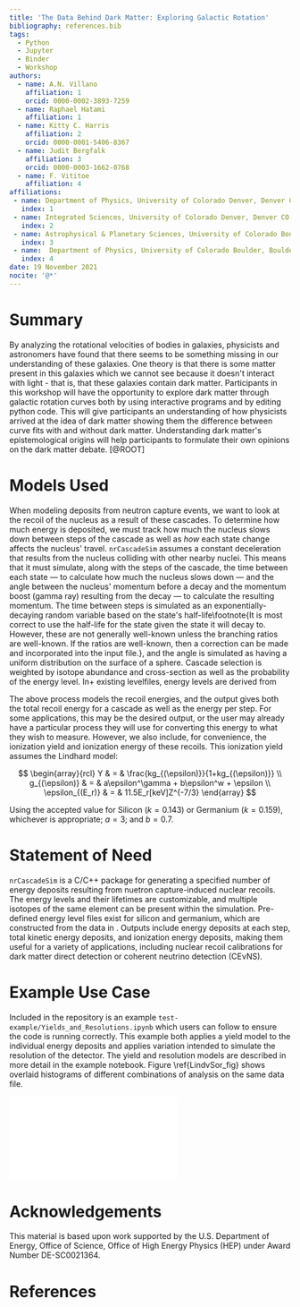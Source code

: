 ```yaml
---
title: 'The Data Behind Dark Matter: Exploring Galactic Rotation' 
bibliography: references.bib
tags:
  - Python
  - Jupyter 
  - Binder
  - Workshop 
authors:
  - name: A.N. Villano
    affiliation: 1
    orcid: 0000-0002-3893-7259
  - name: Raphael Hatami
    affiliation: 1
  - name: Kitty C. Harris
    affiliation: 2
    orcid: 0000-0001-5406-8367
  - name: Judit Bergfalk 
    affiliation: 3
    orcid: 0000-0003-1662-0768 
  - name: F. Vititoe 
    affiliation: 4
affiliations:
 - name: Department of Physics, University of Colorado Denver, Denver CO 80217, USA
   index: 1
 - name: Integrated Sciences, University of Colorado Denver, Denver CO 80217, USA
   index: 2
 - name: Astrophysical & Planetary Sciences, University of Colorado Boulder, Boulder, CO 80309, USA 
   index: 3
 - name:  Department of Physics, University of Colorado Boulder, Boulder, CO 80309, USA 
   index: 4
date: 19 November 2021
nocite: '@*'
---
```


# Summary

By analyzing the rotational velocities of bodies in galaxies, physicists and astronomers have
found that there seems to be something missing in our understanding of these galaxies. One theory
is that there is some matter present in this galaxies which we cannot see because it doesn't
interact with light - that is, that these galaxies contain dark matter. Participants in this
workshop will have the opportunity to explore dark matter through galactic rotation curves both by
using interactive programs and by editing python code. This will give participants an
understanding of how physicists arrived at the idea of dark matter showing them the difference
between curve fits with and without dark matter. Understanding dark matter's epistemological
origins will help participants to formulate their own opinions on the dark matter debate. [@ROOT]


# Models Used

When modeling deposits from neutron capture events, we want to look at the recoil of the nucleus
as a result of these cascades.  To determine how much energy is deposited, we must track how
much the nucleus slows down between steps of the cascade as well as *how* each state change
affects the nucleus' travel.  `nrCascadeSim` assumes a constant deceleration that results from the
nucleus colliding with other nearby nuclei.  This means that it must simulate, along with the
steps of the cascade, the time between each state &mdash; to calculate how much the nucleus slows
down &mdash; and the angle between the nucleus' momentum before a decay and the momentum boost
(gamma ray) resulting from the decay &mdash; to calculate the resulting momentum.  The time
between steps is simulated as an exponentially-decaying random variable based on the state's
half-life\footnote{It is most correct to use the half-life for the state given the state it will decay to. 
However, these are not generally well-known unless the branching ratios are well-known. 
If the ratios are well-known, then a correction can be made and incorporated into the input file.}, 
and the angle is simulated as having a uniform distribution on the surface of a sphere.
Cascade selection is weighted by isotope abundance and cross-section as well as the probability of
the energy level.  In+ existing levelfiles, energy levels are derived from 

The above process models the recoil energies, and the output gives both the total recoil energy
for a cascade as well as the energy per step.  For some applications, this may be the desired
output, or the user may already have a particular process they will use for converting this
energy to what they wish to measure.  However, we also include, for convenience, the ionization yield
and ionization energy of these recoils.  This ionization yield assumes the Lindhard
model:

$$
\begin{array}{rcl}
  Y & = & \frac{kg_{(\epsilon)}}{1+kg_{(\epsilon)}} \\
  g_{(\epsilon)} & = & a\epsilon^\gamma + b\epsilon^w + \epsilon \\
  \epsilon_{(E_r)} & = & 11.5E_r[keV]Z^{-7/3}
\end{array}
$$

Using the accepted value for Silicon ($k=0.143$) or Germanium ($k=0.159$), whichever is
appropriate; $a=3$; and $b=0.7$.

# Statement of Need

`nrCascadeSim` is a C/C++ package for generating a specified number of energy deposits resulting
from nuetron capture-induced nuclear recoils.  The energy levels and their lifetimes are
customizable, and multiple isotopes of the same element can be present within the simulation.
Pre-defined energy level files exist for silicon and germanium, which are constructed from the
data in .  Outputs include energy deposits at each step, total
kinetic energy deposits, and ionization energy deposits, making them useful for a variety of
applications, including nuclear recoil calibrations for dark matter direct detection or coherent
neutrino detection (CE$\mathrm{\nu}$NS).

# Example Use Case

Included in the repository is an example `test-example/Yields_and_Resolutions.ipynb` which users
can follow to ensure the code is running correctly.  This example both applies a yield model to
the individual energy deposits and applies variation intended to simulate the resolution of the
detector.  The yield and resolution models are described in more detail in the example notebook.
Figure \ref{LindvSor_fig} shows overlaid histograms of different combinations of analysis on the same
data file.

![An overlaid histogram showing an example use case in which points are generated and then multiple yield models and resolutions are applied.  In this example, the x-axis represents the ionization energy "yielded" by the cascade; this is effectively a way of noting what the detector reads out as opposed to what the pure kinetic energy of the cascade is.  The Lindhard yield  is output by \texttt{nrCascadeSim} as \texttt{Ei}; the Sorenson yield  is applied to the values from \texttt{delE}.Resolutions are applied by adding random values generated from a Gaussian distribution of fixed width to the energy yield.  The "Small Res (1/5)" histograms have Gaussians with 1/5 of the width of their counterparts.  The y-axis represents the normalized frequency of energy yields.\label{LindvSor_fig}](SorVsLin_fig.pdf)

# Acknowledgements

This material is based upon work supported by the U.S. Department of Energy, Office of Science, Office of High Energy Physics (HEP) under Award Number DE-SC0021364.

# References
